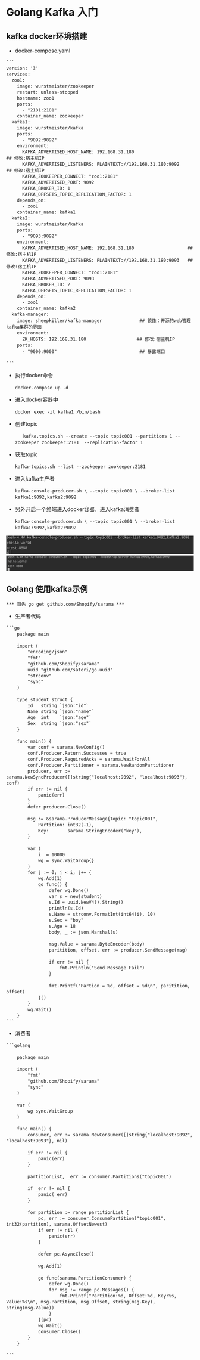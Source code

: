 # Golang Kafka 入门

## kafka docker环境搭建
   - docker-compose.yaml   
    
    ```
    version: '3'
    services:
      zoo1:
        image: wurstmeister/zookeeper
        restart: unless-stopped
        hostname: zoo1
        ports:
          - "2181:2181"
        container_name: zookeeper
      kafka1:
        image: wurstmeister/kafka
        ports:
          - "9092:9092"
        environment:
          KAFKA_ADVERTISED_HOST_NAME: 192.168.31.180                     ## 修改:宿主机IP
          KAFKA_ADVERTISED_LISTENERS: PLAINTEXT://192.168.31.180:9092    ## 修改:宿主机IP
          KAFKA_ZOOKEEPER_CONNECT: "zoo1:2181"
          KAFKA_ADVERTISED_PORT: 9092
          KAFKA_BROKER_ID: 1
          KAFKA_OFFSETS_TOPIC_REPLICATION_FACTOR: 1
        depends_on:
          - zoo1
        container_name: kafka1
      kafka2:
        image: wurstmeister/kafka
        ports:
          - "9093:9092"
        environment:
          KAFKA_ADVERTISED_HOST_NAME: 192.168.31.180                    ## 修改:宿主机IP
          KAFKA_ADVERTISED_LISTENERS: PLAINTEXT://192.168.31.180:9093   ## 修改:宿主机IP
          KAFKA_ZOOKEEPER_CONNECT: "zoo1:2181"
          KAFKA_ADVERTISED_PORT: 9093
          KAFKA_BROKER_ID: 2
          KAFKA_OFFSETS_TOPIC_REPLICATION_FACTOR: 1
        depends_on:
          - zoo1
        container_name: kafka2
      kafka-manager:
        image: sheepkiller/kafka-manager              ## 镜像：开源的web管理kafka集群的界面
        environment:
          ZK_HOSTS: 192.168.31.180                   ## 修改:宿主机IP
        ports:
          - "9000:9000"                               ## 暴露端口
        
    ```
   - 执行docker命令
        
        `
            docker-compose up -d
        `
   - 进入docker容器中
        
        `
            docker exec -it kafka1 /bin/bash
        `    
   -  创建topic
        
        `   
            kafka.topics.sh --create --topic topic001 --partitions 1 --zookeeper zookeeper:2181  --replication-factor 1
        `
   - 获取topic
        
        `
            kafka-topics.sh --list --zookeeper zookeeper:2181
        `    
   - 进入kafka生产者    
        
        `
            kafka-console-producer.sh \
            --topic topic001 \
            --broker-list kafka1:9092,kafka2:9092
        `
   - 另外开启一个终端进入docker容器，进入kafka消费者    
        
        `
            kafka-console-producer.sh \
            --topic topic001 \
            --broker-list kafka1:9092,kafka2:9092
        ` 
        
   ![生产者](../data/kafka_producer.jpg)
   ![消费者](../data/kafka_consumer.jpg)    

## Golang 使用kafka示例

    *** 首先 go get github.com/Shopify/sarama ***

   - 生产者代码
   
    ```go
        package main
        
        import (
        	"encoding/json"
        	"fmt"
        	"github.com/Shopify/sarama"
        	uuid "github.com/satori/go.uuid"
        	"strconv"
        	"sync"
        )
        
        type student struct {
        	Id   string `json:"id"`
        	Name string `json:"name"`
        	Age  int    `json:"age"`
        	Sex  string `json:"sex"`
        }
        
        func main() {
        	var conf = sarama.NewConfig()
        	conf.Producer.Return.Successes = true
        	conf.Producer.RequiredAcks = sarama.WaitForAll
        	conf.Producer.Partitioner = sarama.NewRandomPartitioner
        	producer, err := sarama.NewSyncProducer([]string{"localhost:9092", "localhost:9093"}, conf)
        	if err != nil {
        		panic(err)
        	}
        	defer producer.Close()
        
        	msg := &sarama.ProducerMessage{Topic: "topic001",
        		Partition: int32(-1),
        		Key:       sarama.StringEncoder("key"),
        	}
        
        	var (
        		i  = 10000
        		wg = sync.WaitGroup{}
        	)
        	for j := 0; j < i; j++ {
        		wg.Add(1)
        		go func() {
        			defer wg.Done()
        			var s = new(student)
        			s.Id = uuid.NewV4().String()
        			println(s.Id)
        			s.Name = strconv.FormatInt(int64(i), 10)
        			s.Sex = "boy"
        			s.Age = 18
        			body, _ := json.Marshal(s)
        
        			msg.Value = sarama.ByteEncoder(body)
        			paritition, offset, err := producer.SendMessage(msg)
        
        			if err != nil {
        				fmt.Println("Send Message Fail")
        			}
        
        			fmt.Printf("Partion = %d, offset = %d\n", paritition, offset)
        		}()
        	}
        	wg.Wait()
        }
    ```
   - 消费者   
        
    ```golang
       
        package main
        
        import (
        	"fmt"
        	"github.com/Shopify/sarama"
        	"sync"
        )
        
        var (
        	wg sync.WaitGroup
        )
        
        func main() {
        	consumer, err := sarama.NewConsumer([]string{"localhost:9092", "localhost:9093"}, nil)
        
        	if err != nil {
        		panic(err)
        	}
        
        	partitionList, _err := consumer.Partitions("topic001")
        
        	if _err != nil {
        		panic(_err)
        	}
        
        	for partition := range partitionList {
        		pc, err := consumer.ConsumePartition("topic001", int32(partition), sarama.OffsetNewest)
        		if err != nil {
        			panic(err)
        		}
        
        		defer pc.AsyncClose()
        
        		wg.Add(1)
        
        		go func(sarama.PartitionConsumer) {
        			defer wg.Done()
        			for msg := range pc.Messages() {
        				fmt.Printf("Partition:%d, Offset:%d, Key:%s, Value:%s\n", msg.Partition, msg.Offset, string(msg.Key), string(msg.Value))
        			}
        		}(pc)
        		wg.Wait()
        		consumer.Close()
        	}
        }

    ```